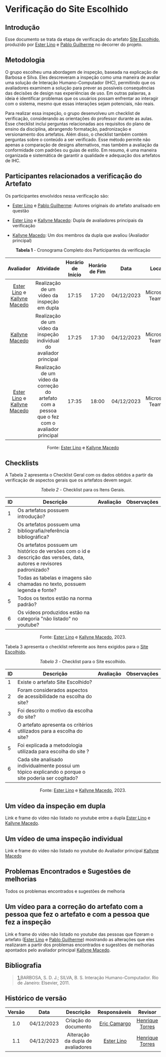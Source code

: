 # **Verificação do Site Escolhido**

## Introdução

Esse documento se trata da etapa de verificação do artefato [Site Escolhido](https://interacao-humano-computador.github.io/2023.2-OnlineJudge/primeira-entrega/site-escolhido/), produzido por  [Ester Lino](https://github.com/esteerlino) e [Pablo Guilherme](https://github.com/PabloGJBS) no decorrer do projeto.

## Metodologia

O grupo escolheu uma abordagem de inspeção, baseada na explicação de Barbosa e Silva. Eles descreveram a inspeção como uma maneira de avaliar uma solução de Interação Humano-Computador (IHC), permitindo que os avaliadores examinem a solução para prever as possíveis consequências das decisões de design nas experiências de uso. Em outras palavras, a ideia é identificar problemas que os usuários possam enfrentar ao interagir com o sistema, mesmo que essas interações sejam potenciais, não reais.

Para realizar essa inspeção, o grupo desenvolveu um checklist de verificação, considerando as orientações do professor durante as aulas. Esse checklist inclui perguntas relacionadas aos requisitos do plano de ensino da disciplina, abrangendo formatação, padronização e versionamento dos artefatos. Além disso, o checklist também contém perguntas sobre o conteúdo a ser verificado. Esse método permite não apenas a comparação de designs alternativos, mas também a avaliação da conformidade com padrões ou guias de estilo. Em resumo, é uma maneira organizada e sistemática de garantir a qualidade e adequação dos artefatos de IHC.

## Participantes relacionados a verificação do Artefato

Os participantes envolvidos nessa verificação são:

- [Ester Lino](https://github.com/esteerlino) e [Pablo Guilherme](https://github.com/PabloGJBS): Autores originais do artefato analisado em questão

- [Ester Lino](https://github.com/esteerlino) e [Kallyne Macedo](https://github.com/kalipassos): Dupla de avaliadores principais da verificação

- [Kallyne Macedo](https://github.com/kalipassos): Um dos membros da dupla que avaliou (Avaliador principal)

<center>

**Tabela 1** - Cronograma Completo dos Participantes da verificação

|                                             Avaliador                                              |                                            Atividade                                            | Horário de Início | Horário de Fim |    Data    |      Local      |
| :------------------------------------------------------------------------------------------------: | :---------------------------------------------------------------------------------------------: | :---------------: | :------------: | :--------: | :-------------: |
| [Ester Lino](https://github.com/esteerlino) e  [Kallyne Macedo](https://github.com/kalipassos) |                           Realização de um vídeo da inspeção em dupla                           |       17:15      |     17:20      | 04/12/2023 | Microsoft Teams |
|                          [Kallyne Macedo](https://github.com/kalipassos)                          |              Realização de um vídeo da inspeção individual do avaliador principal               |       17:25       |     17:30     | 04/12/2023 | Microsoft Teams |
| [Ester Lino](https://github.com/esteerlino) e  [Kallyne Macedo](https://github.com/kalipassos)  | Realização de um vídeo da correção do artefato com a pessoa que o fez com o avaliador principal |       17:35      |    18:00      | 04/12/2023 | Microsoft Teams |

Fonte: [Ester Lino](https://github.com/esteerlino) e [Kallyne Macedo](https://github.com/kalipassos)

</center>

## Checklists

A Tabela 2 apresenta o Checklist Geral com os dados obtidos a partir da verificação de aspectos gerais que os artefatos devem seguir.

<center>

_Tabela 2_ - Checklist para os Itens Gerais.

|  ID  |  Descrição  |  Avaliação  |  Observações  |
|  --- | ----------- | ----------- | ------------- |
| 1   | Os artefatos possuem introdução? |   |   |
| 2   | Os artefatos possuem uma bibliografia/referência bibliográfica? |  |   |
| 3   | Os artefatos possuem um histórico de versões com o id e descrição das versões, data, autores e revisores padronizado? |  |   |
| 4   | Todas as tabelas e imagens são chamadas no texto, possuem legenda e fonte? |  |    |
| 5   | Todos os textos estão na norma padrão? |  |   |
| 6   | Os vídeos produzidos estão na categoria "não listado" no youtube?  |   |  |

Fonte: [Ester Lino](https://github.com/esteerlino) e [Kallyne Macedo](https://github.com/kalipassos), 2023.

</center>

Tabela 3 apresenta o checklist referente aos itens exigidos para o [Site Escolhido](https://interacao-humano-computador.github.io/2023.2-OnlineJudge/primeira-entrega/site-escolhido/).

<center>

_Tabela 3_ - Checklist para o Site escolhido.

| ID  | Descrição                                                                                                          | Avaliação | Observações |
| --- | ------------------------------------------------------------------------------------------------------------------ | --------- | ----------- |
| 1   | Existe o artefato Site Escolhido?                                                                                  |           |             |
| 2   | Foram considerados aspectos de acessibilidade na escolha do site?                                                  |           |             |
| 3   | Foi descrito o motivo da escolha do site?                                                                          |           |             |
| 4   | O artefato apresenta os critérios utilizados para a escolha do site?                                               |           |             |
| 5   | Foi explicada a metodologia utilizada para escolha do site ?                                                       |           |             |
| 6   | Cada site analisado individualmente possui um tópico explicando o porque o site poderia ser cogitado?              |           |             |

Fonte: [Ester Lino](https://github.com/esteerlino) e [Kallyne Macedo](https://github.com/kalipassos), 2023.

</center>

## Um vídeo da inspeção em dupla

Link e frame do vídeo não listado no youtube entre a dupla [Ester Lino](https://github.com/esteerlino) e [Kallyne Macedo](https://github.com/kalipassos).

## Um vídeo de uma inspeção individual

Link e frame do vídeo não listado no youtube do Avaliador principal [Kallyne Macedo](https://github.com/kalipassos)

## Problemas Encontrados e Sugestões de melhorias

Todos os problemas encontrados e sugestões de melhoria

## Um vídeo para a correção do artefato com a pessoa que fez o artefato e com a pessoa que fez a inspeção

Link e frame do vídeo não listado no youtube das pessoas que fizeram o artefato ([Ester Lino](https://github.com/esteerlino) e [Pablo Guilherme](https://github.com/PabloGJBS)) mostrando as alterações que eles realizaram a partir dos problemas encontrados e sugestões de melhorias apontados pelo avaliador principal [Kallyne Macedo](https://github.com/kalipassos).

## Bibliografia

> <a id="REF1" href="#anchor_1">1.</a>BARBOSA, S. D. J.; SILVA, B. S. Interação Humano-Computador. Rio de Janeiro: Elsevier, 2011.<br>

## Histórico de versão

| Versão |    Data    |                 Descrição                  |                   Responsáveis                    |                   Revisor                   |
| :----: | :--------: | :----------------------------------------: | :-----------------------------------------------: | :-----------------------------------------: |
|  1.0   | 04/12/2023 | Criação do documento |  [Eric Camargo](https://github.com/Ericcs10) | [Henrique Torres](https://github.com/henriqtorresl) |
|  1.1   | 04/12/2023 | Alteração da dupla de avaliadores |  [Ester Lino](https://github.com/esteerlino) | [Henrique Torres](https://github.com/henriqtorresl) |
